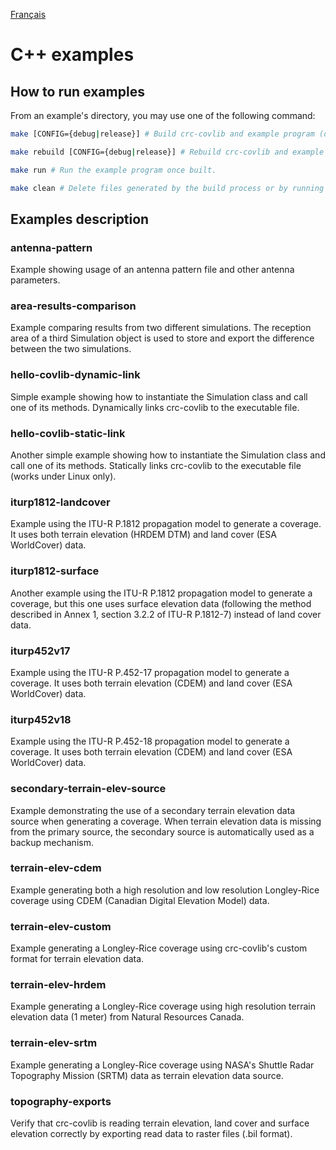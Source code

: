 [Français](./README_FR.md)

# C++ examples

## How to run examples

From an example's directory, you may use one of the following command:
```bash
make [CONFIG={debug|release}] # Build crc-covlib and example program (default CONFIG is release).

make rebuild [CONFIG={debug|release}] # Rebuild crc-covlib and example program (default CONFIG is release).

make run # Run the example program once built.

make clean # Delete files generated by the build process or by running the example.
```

## Examples description

### antenna-pattern
Example showing usage of an antenna pattern file and other antenna parameters.

### area-results-comparison
Example comparing results from two different simulations. The reception area of a third Simulation object is used to store and export the difference between the two simulations.

### hello-covlib-dynamic-link
Simple example showing how to instantiate the Simulation class and call one of its methods. Dynamically links crc-covlib to the executable file.

### hello-covlib-static-link
Another simple example showing how to instantiate the Simulation class and call one of its methods. Statically links crc-covlib to the executable file (works under Linux only).

### iturp1812-landcover
Example using the ITU-R P.1812 propagation model to generate a coverage. It uses both terrain elevation (HRDEM DTM) and land cover (ESA WorldCover) data.

### iturp1812-surface
Another example using the ITU-R P.1812 propagation model to generate a coverage, but this one uses surface elevation data (following the method described in Annex 1, section 3.2.2 of ITU-R P.1812-7) instead of land cover data.

### iturp452v17
Example using the ITU-R P.452-17 propagation model to generate a coverage. It uses both terrain elevation (CDEM) and land cover (ESA WorldCover) data.

### iturp452v18
Example using the ITU-R P.452-18 propagation model to generate a coverage. It uses both terrain elevation (CDEM) and land cover (ESA WorldCover) data.

### secondary-terrain-elev-source
Example demonstrating the use of a secondary terrain elevation data source when generating a coverage. When terrain elevation data is missing from the primary source, the secondary source is automatically used as a backup mechanism.

### terrain-elev-cdem
Example generating both a high resolution and low resolution Longley-Rice coverage using CDEM (Canadian Digital Elevation Model) data.

### terrain-elev-custom
Example generating a Longley-Rice coverage using crc-covlib's custom format for terrain elevation data.

### terrain-elev-hrdem
Example generating a Longley-Rice coverage using high resolution terrain elevation data (1 meter) from Natural Resources Canada.

### terrain-elev-srtm
Example generating a Longley-Rice coverage using NASA's Shuttle Radar Topography Mission (SRTM) data as terrain elevation data source.

### topography-exports
Verify that crc-covlib is reading terrain elevation, land cover and surface elevation correctly by exporting read data to raster files (.bil format).
